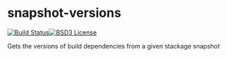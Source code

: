 # snapshot-versions 
[![Build Status](https://travis-ci.org/vigoo/snapshot-versions.svg)](https://travis-ci.org/vigoo/snapshot-versions)[![BSD3 License](http://img.shields.io/badge/license-BSD3-brightgreen.svg)](https://tldrlegal.com/license/bsd-3-clause-license-%28revised%29)

Gets the versions of build dependencies from a given stackage snapshot
